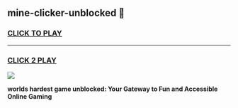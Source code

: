
## mine-clicker-unblocked 👋
<h3>
<a href="https://premium.freeplayer.one?title=mine-clicker-unblocked&ref=14F">CLICK TO PLAY</a></h3>
<hr>

<h3>
<a href="https://premium.freeplayer.one?title=mine-clicker-unblocked&ref=14F">CLICK 2 PLAY</a>
  
</h3>

<a href="https://premium.freeplayer.one?title=mine-clicker-unblocked&ref=12F/"><img src="https://clearcache.store/games.png"></a>


**worlds hardest game unblocked: Your Gateway to Fun and Accessible Online Gaming**
